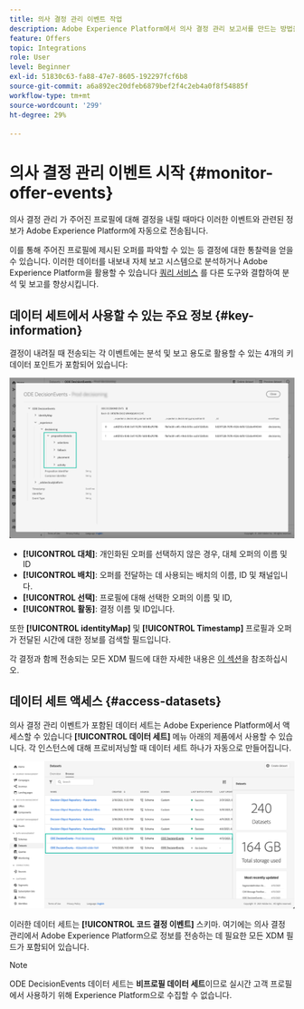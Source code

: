 ```yaml
---
title: 의사 결정 관리 이벤트 작업
description: Adobe Experience Platform에서 의사 결정 관리 보고서를 만드는 방법을 알아봅니다.
feature: Offers
topic: Integrations
role: User
level: Beginner
exl-id: 51830c63-fa88-47e7-8605-192297fcf6b8
source-git-commit: a6a892ec20dfeb6879bef2f4c2eb4a0f8f54885f
workflow-type: tm+mt
source-wordcount: '299'
ht-degree: 29%

---
```


# 의사 결정 관리 이벤트 시작 {#monitor-offer-events}

의사 결정 관리 가 주어진 프로필에 대해 결정을 내릴 때마다 이러한 이벤트와 관련된 정보가 Adobe Experience Platform에 자동으로 전송됩니다.

이를 통해 주어진 프로필에 제시된 오퍼를 파악할 수 있는 등 결정에 대한 통찰력을 얻을 수 있습니다. 이러한 데이터를 내보내 자체 보고 시스템으로 분석하거나 Adobe Experience Platform을 활용할 수 있습니다 [쿼리 서비스](https://experienceleague.adobe.com/docs/experience-platform/query/home.html?lang=ko) 를 다른 도구와 결합하여 분석 및 보고를 향상시킵니다.

## 데이터 세트에서 사용할 수 있는 주요 정보 {#key-information}

결정이 내려질 때 전송되는 각 이벤트에는 분석 및 보고 용도로 활용할 수 있는 4개의 키 데이터 포인트가 포함되어 있습니다:

![](../assets/events-dataset-preview.png)

* **[!UICONTROL 대체]**: 개인화된 오퍼를 선택하지 않은 경우, 대체 오퍼의 이름 및 ID
* **[!UICONTROL 배치]**: 오퍼를 전달하는 데 사용되는 배치의 이름, ID 및 채널입니다.
* **[!UICONTROL 선택]**: 프로필에 대해 선택한 오퍼의 이름 및 ID,
* **[!UICONTROL 활동]**: 결정 이름 및 ID입니다.

또한 **[!UICONTROL identityMap]** 및 **[!UICONTROL Timestamp]** 프로필과 오퍼가 전달된 시간에 대한 정보를 검색할 필드입니다.

각 결정과 함께 전송되는 모든 XDM 필드에 대한 자세한 내용은 [이 섹션](xdm-fields.md)을 참조하십시오.

## 데이터 세트 액세스 {#access-datasets}

의사 결정 관리 이벤트가 포함된 데이터 세트는 Adobe Experience Platform에서 액세스할 수 있습니다 **[!UICONTROL 데이터 세트]** 메뉴 아래의 제품에서 사용할 수 있습니다. 각 인스턴스에 대해 프로비저닝할 때 데이터 세트 하나가 자동으로 만들어집니다.

![](../assets/events-datasets-list.png)

이러한 데이터 세트는 **[!UICONTROL 코드 결정 이벤트]** 스키마. 여기에는 의사 결정 관리에서 Adobe Experience Platform으로 정보를 전송하는 데 필요한 모든 XDM 필드가 포함되어 있습니다.

>[!NOTE]
>
>ODE DecisionEvents 데이터 세트는 **비프로필 데이터 세트**&#x200B;이므로 실시간 고객 프로필에서 사용하기 위해 Experience Platform으로 수집할 수 없습니다.
